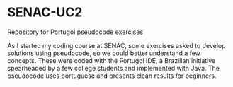# SENAC-UC2
Repository for Portugol pseudocode exercises

As I started my coding course at SENAC, some exercises asked to develop solutions using pseudocode, so we could better understand a few concepts. These were coded with the Portugol IDE, a Brazilian initiative spearheaded by a few college students and implemented with Java.
The pseudocode uses portuguese and presents clean results for beginners.
